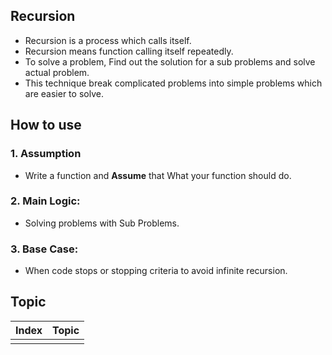 ## Recursion

- Recursion is a process which calls itself.
- Recursion means function calling itself repeatedly.
- To solve a problem, Find out the solution for a sub problems and solve actual problem.
- This technique break complicated problems into simple problems which are easier to solve.

## How to use

### 1. Assumption

- Write a function and **Assume** that What your function should do.

### 2. Main Logic:

- Solving problems with Sub Problems.

### 3. Base Case:

- When code stops or stopping criteria to avoid infinite recursion.

## Topic

<table>
    <thead>
        <th>Index</th>
        <th>Topic</th>
    </thead>
    <tbody>
        <tr>
            <td></td>
            <td><a href="SelectionSort.java"></a></td>
        </tr>
    </tbody>
</table>
